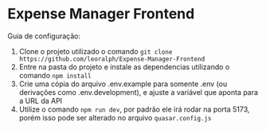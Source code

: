 # Expense Manager Frontend

Guia de configuração:

1. Clone o projeto utilizado o comando `git clone https://github.com/leoralph/Expense-Manager-Frontend`
2. Entre na pasta do projeto e instale as dependencias utilizando o comando `npm install`
3. Crie uma cópia do arquivo .env.example para somente .env (ou derivações como .env.development), e ajuste a variável que aponta para a URL da API
4. Utilize o comando `npm run dev`, por padrão ele irá rodar na porta 5173, porém isso pode ser alterado no arquivo `quasar.config.js`